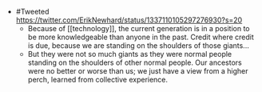 - #Tweeted https://twitter.com/ErikNewhard/status/1337110105297276930?s=20
    - Because of [[technology]], the current generation is in a position to be more knowledgeable than anyone in the past. Credit where credit is due, because we are standing on the shoulders of those giants...
    - But they were not so much giants as they were normal people standing on the shoulders of other normal people. Our ancestors were no better or worse than us; we just have a view from a higher perch, learned from collective experience.
